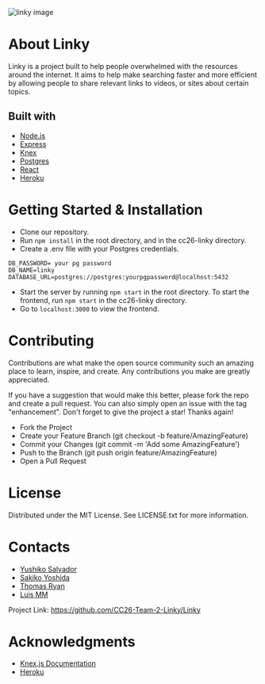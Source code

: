 ![linky image](/assets/screenshot.png)

# About Linky

Linky is a project built to help people overwhelmed with the resources around the internet. It aims to help make searching faster and more efficient by allowing people to share relevant links to videos, or sites about certain topics.

## Built with

- [Node.js](https://nodejs.org/)
- [Express](https://expressjs.com/)
- [Knex](http://knexjs.org/)
- [Postgres](https://www.postgresql.org/)
- [React](https://reactjs.org/)
- [Heroku](https://id.heroku.com/)

# Getting Started & Installation

- Clone our repository. 
- Run ``` npm install ``` in the root directory, and in the cc26-linky directory.
- Create a .env file with your Postgres credentials.
```
DB_PASSWORD= your pg password
DB_NAME=linky
DATABASE_URL=postgres://postgres:yourpgpassword@localhost:5432
```
- Start the server by running ```npm start``` in the root directory. To start the frontend, run ``` npm start ``` in the cc26-linky directory.
- Go to ```localhost:3000``` to view the frontend.

# Contributing

Contributions are what make the open source community such an amazing place to learn, inspire, and create. Any contributions you make are greatly appreciated.

If you have a suggestion that would make this better, please fork the repo and create a pull request. You can also simply open an issue with the tag "enhancement". Don't forget to give the project a star! Thanks again!

- Fork the Project
- Create your Feature Branch (git checkout -b feature/AmazingFeature)
- Commit your Changes (git commit -m 'Add some AmazingFeature')
- Push to the Branch (git push origin feature/AmazingFeature)
- Open a Pull Request

# License

Distributed under the MIT License. See LICENSE.txt for more information.

# Contacts

- [Yushiko Salvador](https://www.linkedin.com/in/yushiko-cloe-salvador-518431211/)
- [Sakiko Yoshida](https://www.linkedin.com/in/sakiko-yoshida-she-her-a32343b/)
- [Thomas Ryan](https://www.linkedin.com/in/the-thom-ryan/)
- [Luis MM](https://www.linkedin.com/in/luis-monta%C3%B1omichel-62266617a/)

Project Link: https://github.com/CC26-Team-2-Linky/Linky

# Acknowledgments

- [Knex.js Documentation](http://knexjs.org/)
- [Heroku](https://devcenter.heroku.com/categories/nodejs-support)

